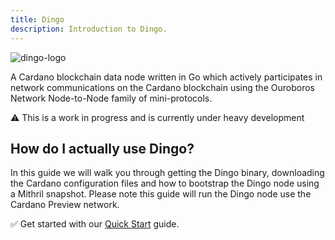 ```yaml
---
title: Dingo
description: Introduction to Dingo.
---
```


![dingo-logo](/dingo-logo.png)

A Cardano blockchain data node written in Go which actively participates in network communications on the Cardano blockchain using the Ouroboros Network Node-to-Node family of mini-protocols.  

⚠️ This is a work in progress and is currently under heavy development

## How do I actually use Dingo?

In this guide we will walk you through getting the Dingo binary, downloading the Cardano configuration files and how to bootstrap the Dingo node using a Mithril snapshot. Please note this guide will run the Dingo node use the Cardano Preview network.  

✅ Get started with our [Quick Start](../002-quick-start-overview) guide.  
